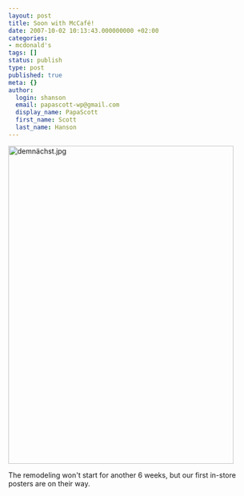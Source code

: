 ```yaml
---
layout: post
title: Soon with McCafé!
date: 2007-10-02 10:13:43.000000000 +02:00
categories:
- mcdonald's
tags: []
status: publish
type: post
published: true
meta: {}
author:
  login: shanson
  email: papascott-wp@gmail.com
  display_name: PapaScott
  first_name: Scott
  last_name: Hanson
---
```

<p><img src="https://www.papascott.de/wordpress/wp-content/uploads/2007/10/demnachst.jpg" alt="demna&#776;chst.jpg" border="0" width="450" height="636" /></p>
<p>The remodeling won't start for another 6 weeks, but our first in-store posters are on their way.</p>
